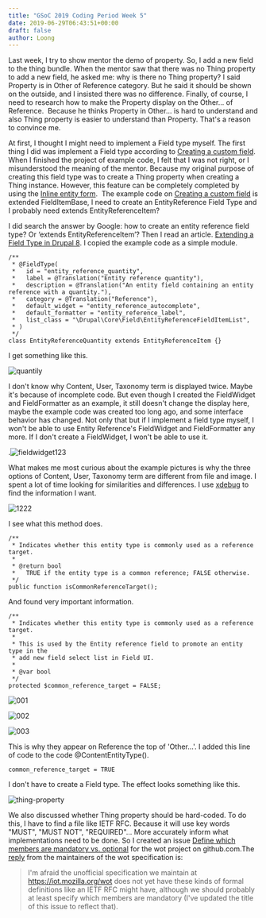 ```yaml
---
title: "GSoC 2019 Coding Period Week 5"
date: 2019-06-29T06:43:51+00:00
draft: false 
author: Loong
---
```


[//]: # ( UUID: 31a50d58-8422-4fbd-81cd-5c34fded0e8b )
[//]: # ( Title: GSoC 2019 Coding Period Week 5 )
[//]: # ( Created: 2019-06-29T06:43:51+00:00 )

Last week, I try to show mentor the demo of property. So, I add a new field to the thing bundle. When the mentor saw that there was no Thing property to add a new field, he asked me: why is there no Thing property? I said Property is in Other of Reference category. But he said it should be shown on the outside, and I insisted there was no difference. Finally, of course, I need to research how to make the Property display on the Other... of Reference.  Because he thinks Property in Other... is hard to understand and also Thing property is easier to understand than Property. That's a reason to convince me.

At first, I thought I might need to implement a Field type myself. The first thing I did was implement a Field type according to [Creating a custom field](https://www.drupal.org/docs/8/creating-custom-modules/creating-custom-field-types-widgets-and-formatters/overview-creating). When I finished the project of example code, I felt that I was not right, or I misunderstood the meaning of the mentor. Because my original purpose of creating this field type was to create a Thing property when creating a Thing instance. However, this feature can be completely completed by using the [Inline entity form](https://www.drupal.org/project/inline_entity_form).  The example code on [Creating a custom field](https://www.drupal.org/docs/8/creating-custom-modules/creating-custom-field-types-widgets-and-formatters/overview-creating) is extended FieldItemBase, I need to create an EntityReference Field Type and I probably need extends EntityReferenceItem?

I did search the answer by Google: how to create an entity reference field type? Or ‘extends EntityReferenceItem’? Then I read an article. [Extending a Field Type in Drupal 8](https://www.lullabot.com/articles/extending-a-field-type-in-drupal-8). I copied the example code as a simple module.

```
/**
 * @FieldType(
 *   id = "entity_reference_quantity",
 *   label = @Translation("Entity reference quantity"),
 *   description = @Translation("An entity field containing an entity reference with a quantity."),
 *   category = @Translation("Reference"),
 *   default_widget = "entity_reference_autocomplete",
 *   default_formatter = "entity_reference_label",
 *   list_class = "\Drupal\Core\Field\EntityReferenceFieldItemList",
 * )
 */
class EntityReferenceQuantity extends EntityReferenceItem {}
```

I get something like this.

![quantily](/images/quantity.png)

I don't know why Content, User, Taxonomy term is displayed twice. Maybe it's because of incomplete code. But even though I created the FieldWidget and FieldFormatter as an example, it still doesn't change the display here, maybe the example code was created too long ago, and some interface behavior has changed. Not only that but if I implement a field type myself, I won't be able to use Entity Reference's FieldWidget and FieldFormatter any more. If I don't create a FieldWidget, I won't be able to use it.

.![fieldwidget123](/images/123.png)

What makes me most curious about the example pictures is why the three options of Content, User, Taxonomy term are different from file and image. I spent a lot of time looking for similarities and differences. I use [xdebug](https://xdebug.org/) to find the information I want.

![1222](/images/1222_0.png)

I see what this method does.

```
/**
 * Indicates whether this entity type is commonly used as a reference target.
 *
 * @return bool
 *   TRUE if the entity type is a common reference; FALSE otherwise.
 */
public function isCommonReferenceTarget();
```

And found very important information.

```
/**
 * Indicates whether this entity type is commonly used as a reference target.
 *
 * This is used by the Entity reference field to promote an entity type in the
 * add new field select list in Field UI.
 *
 * @var bool
 */
protected $common_reference_target = FALSE;
```

![001](/images/001.png)

![002](/images/002.png)

![003](/images/003.png)

This is why they appear on Reference the top of 'Other...'. I added this line of code to the code @ContentEntityType().

```
common_reference_target = TRUE
```

I don't have to create a Field type. The effect looks something like this.

![thing-property](/images/thing-property.png)

We also discussed whether Thing property should be hard-coded. To do this, I have to find a file like IETF RFC. Because it will use key words "MUST", "MUST NOT", "REQUIRED"... More accurately inform what implementations need to be done. So I created an issue [Define which members are mandatory vs. optional](https://github.com/mozilla-iot/wot/issues/135) for the wot project on github.com.The [reply](https://github.com/mozilla-iot/wot/issues/135#issuecomment-507314134) from the maintainers of the wot specification is:

> I'm afraid the unofficial specification we maintain at https://iot.mozilla.org/wot does not yet have these kinds of formal definitions like an IETF RFC might have, although we should probably at least specify which members are mandatory (I've updated the title of this issue to reflect that).